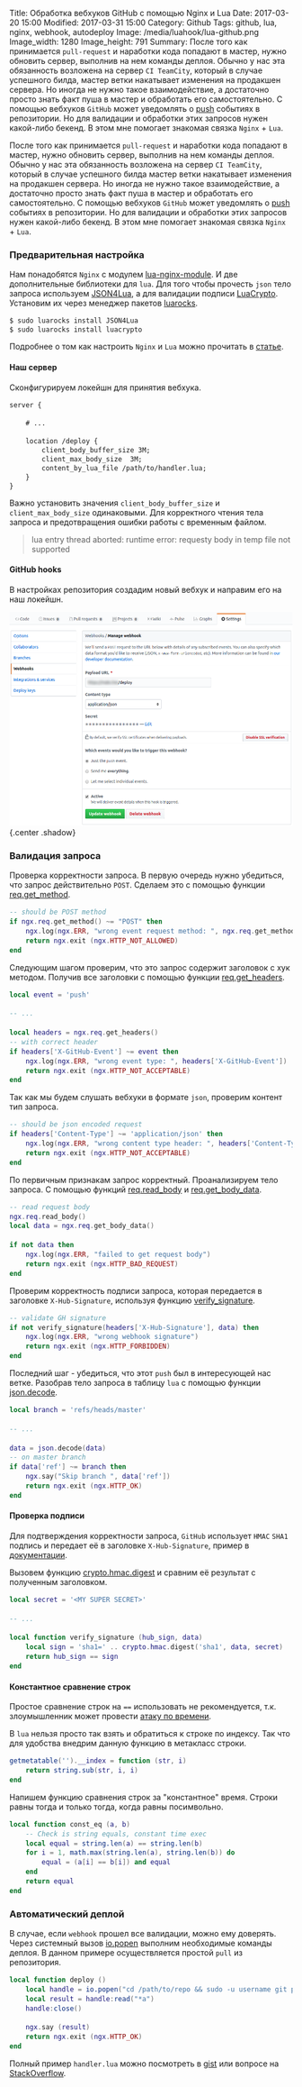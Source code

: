 Title: Обработка вебхуков GitHub с помощью Nginx и Lua
Date: 2017-03-20 15:00
Modified: 2017-03-31 15:00
Category: Github
Tags: github, lua, nginx, webhook, autodeploy
Image: /media/luahook/lua-github.png
Image_width: 1280
Image_height: 791
Summary:
    После того как принимается `pull-request` и наработки кода попадают в
    мастер, нужно обновить сервер, выполнив на нем команды деплоя.
    Обычно у нас эта обязанность возложена на сервер `CI TeamCity`,
    который в случае успешного билда, мастер ветки накатывает изменения
    на продакшен сервера. Но иногда не нужно такое взаимодействие,
    а достаточно просто знать факт пуша в мастер
    и обработать его самостоятельно.
    С помощью вебхуков `GitHub` может уведомлять о
    [push](https://developer.github.com/v3/activity/events/types/#pushevent)
    событиях в репозитории.
    Но для валидации и обработки этих запросов нужен какой-либо бекенд.
    В этом мне помогает знакомая связка `Nginx` + `Lua`.

После того как принимается `pull-request` и наработки кода попадают в
мастер, нужно обновить сервер, выполнив на нем команды деплоя.
Обычно у нас эта обязанность возложена на сервер `CI TeamCity`,
который в случае успешного билда мастер ветки накатывает изменения
на продакшен сервера. Но иногда не нужно такое взаимодействие,
а достаточно просто знать факт пуша в мастер
и обработать его самостоятельно.
С помощью вебхуков `GitHub` может уведомлять о
[push](https://developer.github.com/v3/activity/events/types/#pushevent)
событиях в репозитории.
Но для валидации и обработки этих запросов нужен какой-либо бекенд.
В этом мне помогает знакомая связка `Nginx` + `Lua`.

### Предварительная настройка

Нам понадобятся `Nginx` с модулем
[lua-nginx-module](https://github.com/openresty/lua-nginx-module).
И две дополнительные библиотеки для `lua`. Для того чтобы прочесть `json`
тело запроса используем [JSON4Lua](http://json.luaforge.net/), а для
валидации подписи [LuaCrypto](http://mkottman.github.io/luacrypto/).
Установим их через менеджер пакетов [luarocks](https://luarocks.org/).

```shell
$ sudo luarocks install JSON4Lua
$ sudo luarocks install luacrypto
```

Подробнее о том как настроить `Nginx` и `Lua` можно прочитать в
[статье](|filename|/2016-10-25-other-vagrant-lua.md#ustanovka-i-zavisimosti).

#### Наш сервер

Сконфигурируем локейшн для принятия вебхука.

```nginx
server {

    # ...

    location /deploy {
        client_body_buffer_size 3M;
        client_max_body_size  3M;
        content_by_lua_file /path/to/handler.lua;
    }
}
```

Важно установить значения `client_body_buffer_size` и `client_max_body_size` одинаковыми.
Для корректного чтения тела запроса и предотвращения ошибки работы с временным файлом.

> lua entry thread aborted: runtime error: requesty body in temp file not supported

#### GitHub hooks

В настройках репозитория создадим новый вебхук и направим его на наш локейшн.

![gh hook](/media/luahook/gh-hook.png){.center .shadow}

### Валидация запроса

Проверка корректности запроса. В первую очередь
нужно убедиться, что запрос действительно `POST`.
Сделаем это с помощью функции
[req.get_method](https://github.com/openresty/lua-nginx-module#ngxreqget_method).

```lua
-- should be POST method
if ngx.req.get_method() ~= "POST" then
    ngx.log(ngx.ERR, "wrong event request method: ", ngx.req.get_method())
    return ngx.exit (ngx.HTTP_NOT_ALLOWED)
end
```

Следующим шагом проверим, что это запрос содержит заголовок с хук методом.
Получив все заголовки с помощью функции
[req.get_headers](https://github.com/openresty/lua-nginx-module#ngxreqget_headers).

```lua
local event = 'push'

-- ...

local headers = ngx.req.get_headers()
-- with correct header
if headers['X-GitHub-Event'] ~= event then
    ngx.log(ngx.ERR, "wrong event type: ", headers['X-GitHub-Event'])
    return ngx.exit (ngx.HTTP_NOT_ACCEPTABLE)
end
```

Так как мы будем слушать вебхуки в формате `json`, проверим контент тип запроса.

```lua
-- should be json encoded request
if headers['Content-Type'] ~= 'application/json' then
    ngx.log(ngx.ERR, "wrong content type header: ", headers['Content-Type'])
    return ngx.exit (ngx.HTTP_NOT_ACCEPTABLE)
end

```

По первичным признакам запрос корректный. Проанализируем тело запроса.
С помощью функций
[req.read_body](https://github.com/openresty/lua-nginx-module#ngxreqread_body) и
[req.get_body_data](https://github.com/openresty/lua-nginx-module#ngxreqget_body_data).


```lua
-- read request body
ngx.req.read_body()
local data = ngx.req.get_body_data()

if not data then
    ngx.log(ngx.ERR, "failed to get request body")
    return ngx.exit (ngx.HTTP_BAD_REQUEST)
end
```

Проверим корректность подписи запроса, которая передается в заголовке
`X-Hub-Signature`, используя функцию [verify_signature](#proverka-podpisi).

```lua
-- validate GH signature
if not verify_signature(headers['X-Hub-Signature'], data) then
    ngx.log(ngx.ERR, "wrong webhook signature")
    return ngx.exit (ngx.HTTP_FORBIDDEN)
end
```

Последний шаг - убедиться, что этот `push` был в интересующей нас ветке.
Разобрав тело запроса в таблицу `lua` с помощью функции
[json.decode](http://json.luaforge.net/#json_decode).

```lua
local branch = 'refs/heads/master'

-- ...

data = json.decode(data)
-- on master branch
if data['ref'] ~= branch then
    ngx.say("Skip branch ", data['ref'])
    return ngx.exit (ngx.HTTP_OK)
end
```

#### Проверка подписи

Для подтверждения корректности запроса, `GitHub` использует `HMAC` `SHA1` подпись и передает её в заголовке
`X-Hub-Signature`, пример в [документации](https://developer.github.com/webhooks/securing/#validating-payloads-from-github).

Вызовем функцию [crypto.hmac.digest](http://luacrypto.luaforge.net/0.1/luacrypto.html#usage-hmac)
и сравним её результат с полученным заголовком.

```lua
local secret = '<MY SUPER SECRET>'

-- ...

local function verify_signature (hub_sign, data)
    local sign = 'sha1=' .. crypto.hmac.digest('sha1', data, secret)
    return hub_sign == sign
end
```

#### Константное сравнение строк

Простое сравнение строк на `==` использовать не рекомендуется, т.к.
злоумышленник может провести [атаку по времени](https://en.wikipedia.org/wiki/Timing_attack).

В `lua` нельзя просто так взять и обратиться к строке по индексу.
Так что для удобства внедрим данную функцию в метакласс строки.

```lua
getmetatable('').__index = function (str, i)
    return string.sub(str, i, i)
end
```

Напишем функцию сравнения строк за "константное" время.
Строки равны тогда и только тогда, когда равны посимвольно.

```lua
local function const_eq (a, b)
    -- Check is string equals, constant time exec
    local equal = string.len(a) == string.len(b)
    for i = 1, math.max(string.len(a), string.len(b)) do
        equal = (a[i] == b[i]) and equal
    end
    return equal
end
```

### Автоматический деплой

В случае, если `webhook` прошел все валидации, можно ему доверять.
Через системный вызов [io.popen](https://www.lua.org/manual/5.1/manual.html#pdf-io.popen)
выполним необходимые команды деплоя. В данном примере осуществляется
простой `pull` из репозитория.

```lua
local function deploy ()
    local handle = io.popen("cd /path/to/repo && sudo -u username git pull")
    local result = handle:read("*a")
    handle:close()

    ngx.say (result)
    return ngx.exit (ngx.HTTP_OK)
end
```

Полный пример `handler.lua` можно посмотреть
в [gist](https://gist.github.com/Samael500/5dbdf6d55838f841a08eb7847ad1c926)
или вопросе на [StackOverflow](http://stackoverflow.com/a/43146712/4716629).

